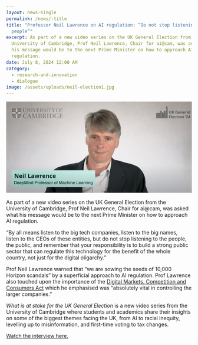 ```yaml
---
layout: news-single
permalink: /news/:title
title: "Professor Neil Lawrence on AI regulation: “Do not stop listening to the
  people”"
excerpt: As part of a new video series on the UK General Election from the
  University of Cambridge, Prof Neil Lawrence, Chair for ai@cam, was asked what
  his message would be to the next Prime Minister on how to approach AI
  regulation.
date: July 8, 2024 12:00 AM
category:
  - research-and-innovation
  - dialogue
image: /assets/uploads/neil-election1.jpg
---
```



![](/assets/uploads/neil-election-final.jpg)

As part of a new video series on the UK General Election from the University of Cambridge, Prof Neil Lawrence, Chair for ai@cam, was asked what his message would be to the next Prime Minister on how to approach AI regulation.

“By all means listen to the big tech companies, listen to the big names, listen to the CEOs of these entities, but do not stop listening to the people, the public, and remember that your responsibility is to build a strong public sector that can regulate this technology for the benefit of the whole country, not just for the digital oligarchy.” 

Prof Neil Lawrence warned that “we are sowing the seeds of 10,000 Horizon scandals” by a superficial approach to AI regulation. Prof Lawrence also touched upon the importance of the [Digital Markets, Competition and Consumers Act](https://bills.parliament.uk/bills/3453) which he emphasised was “absolutely vital in controlling the larger companies.”

*What is at stake for the UK General Election* is a new video series from the University of Cambridge where students and academics share their insights on some of the biggest themes facing the UK, from AI to racial inequity, levelling up to misinformation, and first-time voting to tax changes. 

[Watch the interview here.](https://www.youtube.com/watch?v=ww8YoDZ4pM8)
